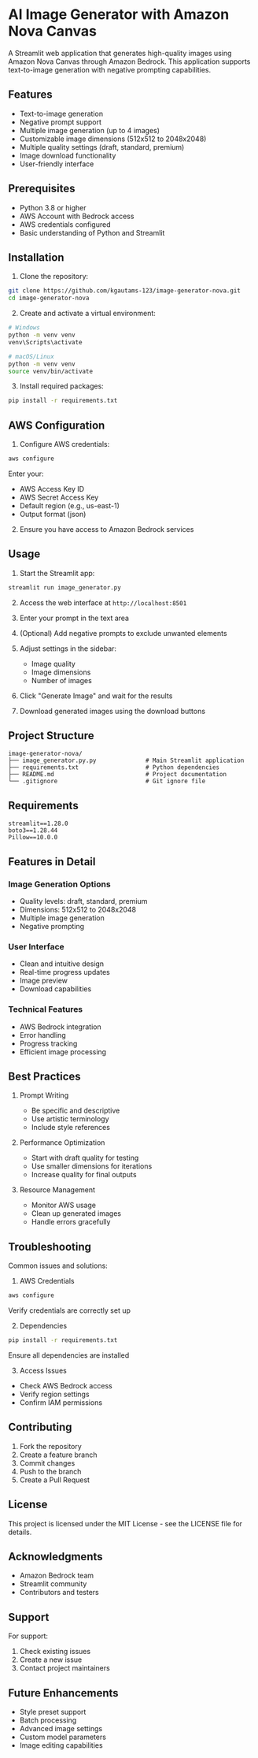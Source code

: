 # AI Image Generator with Amazon Nova Canvas

A Streamlit web application that generates high-quality images using Amazon Nova Canvas through Amazon Bedrock. This application supports text-to-image generation with negative prompting capabilities.

## Features

- Text-to-image generation
- Negative prompt support
- Multiple image generation (up to 4 images)
- Customizable image dimensions (512x512 to 2048x2048)
- Multiple quality settings (draft, standard, premium)
- Image download functionality
- User-friendly interface

## Prerequisites

- Python 3.8 or higher
- AWS Account with Bedrock access
- AWS credentials configured
- Basic understanding of Python and Streamlit

## Installation

1. Clone the repository:
```bash
git clone https://github.com/kgautams-123/image-generator-nova.git
cd image-generator-nova
```

2. Create and activate a virtual environment:
```bash
# Windows
python -m venv venv
venv\Scripts\activate

# macOS/Linux
python -m venv venv
source venv/bin/activate
```

3. Install required packages:
```bash
pip install -r requirements.txt
```

## AWS Configuration

1. Configure AWS credentials:
```bash
aws configure
```
Enter your:
- AWS Access Key ID
- AWS Secret Access Key
- Default region (e.g., us-east-1)
- Output format (json)

2. Ensure you have access to Amazon Bedrock services

## Usage

1. Start the Streamlit app:
```bash
streamlit run image_generator.py
```

2. Access the web interface at `http://localhost:8501`

3. Enter your prompt in the text area

4. (Optional) Add negative prompts to exclude unwanted elements

5. Adjust settings in the sidebar:
   - Image quality
   - Image dimensions
   - Number of images

6. Click "Generate Image" and wait for the results

7. Download generated images using the download buttons

## Project Structure

```
image-generator-nova/
├── image_generator.py.py              # Main Streamlit application
├── requirements.txt                   # Python dependencies
├── README.md                          # Project documentation
└── .gitignore                         # Git ignore file
```

## Requirements

```
streamlit==1.28.0
boto3==1.28.44
Pillow==10.0.0
```

## Features in Detail

### Image Generation Options
- Quality levels: draft, standard, premium
- Dimensions: 512x512 to 2048x2048
- Multiple image generation
- Negative prompting

### User Interface
- Clean and intuitive design
- Real-time progress updates
- Image preview
- Download capabilities

### Technical Features
- AWS Bedrock integration
- Error handling
- Progress tracking
- Efficient image processing

## Best Practices

1. Prompt Writing
   - Be specific and descriptive
   - Use artistic terminology
   - Include style references

2. Performance Optimization
   - Start with draft quality for testing
   - Use smaller dimensions for iterations
   - Increase quality for final outputs

3. Resource Management
   - Monitor AWS usage
   - Clean up generated images
   - Handle errors gracefully

## Troubleshooting

Common issues and solutions:

1. AWS Credentials
```bash
aws configure
```
Verify credentials are correctly set up

2. Dependencies
```bash
pip install -r requirements.txt
```
Ensure all dependencies are installed

3. Access Issues
- Check AWS Bedrock access
- Verify region settings
- Confirm IAM permissions

## Contributing

1. Fork the repository
2. Create a feature branch
3. Commit changes
4. Push to the branch
5. Create a Pull Request

## License

This project is licensed under the MIT License - see the LICENSE file for details.

## Acknowledgments

- Amazon Bedrock team
- Streamlit community
- Contributors and testers

## Support

For support:
1. Check existing issues
2. Create a new issue
3. Contact project maintainers

## Future Enhancements

- Style preset support
- Batch processing
- Advanced image settings
- Custom model parameters
- Image editing capabilities
